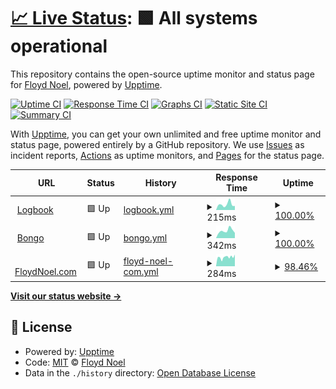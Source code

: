 # [📈 Live Status](https://floydnoel.github.io/upptime-monitor): <!--live status--> **🟩 All systems operational**

This repository contains the open-source uptime monitor and status page for [Floyd Noel](https://nerdswithkeyboards.com), powered by [Upptime](https://github.com/upptime/upptime).

[![Uptime CI](https://github.com/floydnoel/upptime-monitor/workflows/Uptime%20CI/badge.svg)](https://github.com/floydnoel/upptime-monitor/actions?query=workflow%3A%22Uptime+CI%22)
[![Response Time CI](https://github.com/floydnoel/upptime-monitor/workflows/Response%20Time%20CI/badge.svg)](https://github.com/floydnoel/upptime-monitor/actions?query=workflow%3A%22Response+Time+CI%22)
[![Graphs CI](https://github.com/floydnoel/upptime-monitor/workflows/Graphs%20CI/badge.svg)](https://github.com/floydnoel/upptime-monitor/actions?query=workflow%3A%22Graphs+CI%22)
[![Static Site CI](https://github.com/floydnoel/upptime-monitor/workflows/Static%20Site%20CI/badge.svg)](https://github.com/floydnoel/upptime-monitor/actions?query=workflow%3A%22Static+Site+CI%22)
[![Summary CI](https://github.com/floydnoel/upptime-monitor/workflows/Summary%20CI/badge.svg)](https://github.com/floydnoel/upptime-monitor/actions?query=workflow%3A%22Summary+CI%22)

With [Upptime](https://upptime.js.org), you can get your own unlimited and free uptime monitor and status page, powered entirely by a GitHub repository. We use [Issues](https://github.com/floydnoel/upptime-monitor/issues) as incident reports, [Actions](https://github.com/floydnoel/upptime-monitor/actions) as uptime monitors, and [Pages](https://floydnoel.github.io/upptime-monitor) for the status page.

<!--start: status pages-->
<!-- This summary is generated by Upptime (https://github.com/upptime/upptime) -->
<!-- Do not edit this manually, your changes will be overwritten -->
<!-- prettier-ignore -->
| URL | Status | History | Response Time | Uptime |
| --- | ------ | ------- | ------------- | ------ |
| <img alt="" src="https://icons.duckduckgo.com/ip3/logbook-ed.com.ico" height="13"> [Logbook](https://logbook-ed.com) | 🟩 Up | [logbook.yml](https://github.com/floydnoel/upptime-monitor/commits/HEAD/history/logbook.yml) | <details><summary><img alt="Response time graph" src="./graphs/logbook/response-time-week.png" height="20"> 215ms</summary><br><a href="https://floydnoel.github.io/upptime-monitor/history/logbook"><img alt="Response time 205" src="https://img.shields.io/endpoint?url=https%3A%2F%2Fraw.githubusercontent.com%2Ffloydnoel%2Fupptime-monitor%2FHEAD%2Fapi%2Flogbook%2Fresponse-time.json"></a><br><a href="https://floydnoel.github.io/upptime-monitor/history/logbook"><img alt="24-hour response time 154" src="https://img.shields.io/endpoint?url=https%3A%2F%2Fraw.githubusercontent.com%2Ffloydnoel%2Fupptime-monitor%2FHEAD%2Fapi%2Flogbook%2Fresponse-time-day.json"></a><br><a href="https://floydnoel.github.io/upptime-monitor/history/logbook"><img alt="7-day response time 215" src="https://img.shields.io/endpoint?url=https%3A%2F%2Fraw.githubusercontent.com%2Ffloydnoel%2Fupptime-monitor%2FHEAD%2Fapi%2Flogbook%2Fresponse-time-week.json"></a><br><a href="https://floydnoel.github.io/upptime-monitor/history/logbook"><img alt="30-day response time 193" src="https://img.shields.io/endpoint?url=https%3A%2F%2Fraw.githubusercontent.com%2Ffloydnoel%2Fupptime-monitor%2FHEAD%2Fapi%2Flogbook%2Fresponse-time-month.json"></a><br><a href="https://floydnoel.github.io/upptime-monitor/history/logbook"><img alt="1-year response time 205" src="https://img.shields.io/endpoint?url=https%3A%2F%2Fraw.githubusercontent.com%2Ffloydnoel%2Fupptime-monitor%2FHEAD%2Fapi%2Flogbook%2Fresponse-time-year.json"></a></details> | <details><summary><a href="https://floydnoel.github.io/upptime-monitor/history/logbook">100.00%</a></summary><a href="https://floydnoel.github.io/upptime-monitor/history/logbook"><img alt="All-time uptime 100.00%" src="https://img.shields.io/endpoint?url=https%3A%2F%2Fraw.githubusercontent.com%2Ffloydnoel%2Fupptime-monitor%2FHEAD%2Fapi%2Flogbook%2Fuptime.json"></a><br><a href="https://floydnoel.github.io/upptime-monitor/history/logbook"><img alt="24-hour uptime 100.00%" src="https://img.shields.io/endpoint?url=https%3A%2F%2Fraw.githubusercontent.com%2Ffloydnoel%2Fupptime-monitor%2FHEAD%2Fapi%2Flogbook%2Fuptime-day.json"></a><br><a href="https://floydnoel.github.io/upptime-monitor/history/logbook"><img alt="7-day uptime 100.00%" src="https://img.shields.io/endpoint?url=https%3A%2F%2Fraw.githubusercontent.com%2Ffloydnoel%2Fupptime-monitor%2FHEAD%2Fapi%2Flogbook%2Fuptime-week.json"></a><br><a href="https://floydnoel.github.io/upptime-monitor/history/logbook"><img alt="30-day uptime 100.00%" src="https://img.shields.io/endpoint?url=https%3A%2F%2Fraw.githubusercontent.com%2Ffloydnoel%2Fupptime-monitor%2FHEAD%2Fapi%2Flogbook%2Fuptime-month.json"></a><br><a href="https://floydnoel.github.io/upptime-monitor/history/logbook"><img alt="1-year uptime 100.00%" src="https://img.shields.io/endpoint?url=https%3A%2F%2Fraw.githubusercontent.com%2Ffloydnoel%2Fupptime-monitor%2FHEAD%2Fapi%2Flogbook%2Fuptime-year.json"></a></details>
| <img alt="" src="https://icons.duckduckgo.com/ip3/bongo.to.ico" height="13"> [Bongo](https://bongo.to) | 🟩 Up | [bongo.yml](https://github.com/floydnoel/upptime-monitor/commits/HEAD/history/bongo.yml) | <details><summary><img alt="Response time graph" src="./graphs/bongo/response-time-week.png" height="20"> 342ms</summary><br><a href="https://floydnoel.github.io/upptime-monitor/history/bongo"><img alt="Response time 359" src="https://img.shields.io/endpoint?url=https%3A%2F%2Fraw.githubusercontent.com%2Ffloydnoel%2Fupptime-monitor%2FHEAD%2Fapi%2Fbongo%2Fresponse-time.json"></a><br><a href="https://floydnoel.github.io/upptime-monitor/history/bongo"><img alt="24-hour response time 240" src="https://img.shields.io/endpoint?url=https%3A%2F%2Fraw.githubusercontent.com%2Ffloydnoel%2Fupptime-monitor%2FHEAD%2Fapi%2Fbongo%2Fresponse-time-day.json"></a><br><a href="https://floydnoel.github.io/upptime-monitor/history/bongo"><img alt="7-day response time 342" src="https://img.shields.io/endpoint?url=https%3A%2F%2Fraw.githubusercontent.com%2Ffloydnoel%2Fupptime-monitor%2FHEAD%2Fapi%2Fbongo%2Fresponse-time-week.json"></a><br><a href="https://floydnoel.github.io/upptime-monitor/history/bongo"><img alt="30-day response time 355" src="https://img.shields.io/endpoint?url=https%3A%2F%2Fraw.githubusercontent.com%2Ffloydnoel%2Fupptime-monitor%2FHEAD%2Fapi%2Fbongo%2Fresponse-time-month.json"></a><br><a href="https://floydnoel.github.io/upptime-monitor/history/bongo"><img alt="1-year response time 359" src="https://img.shields.io/endpoint?url=https%3A%2F%2Fraw.githubusercontent.com%2Ffloydnoel%2Fupptime-monitor%2FHEAD%2Fapi%2Fbongo%2Fresponse-time-year.json"></a></details> | <details><summary><a href="https://floydnoel.github.io/upptime-monitor/history/bongo">100.00%</a></summary><a href="https://floydnoel.github.io/upptime-monitor/history/bongo"><img alt="All-time uptime 99.98%" src="https://img.shields.io/endpoint?url=https%3A%2F%2Fraw.githubusercontent.com%2Ffloydnoel%2Fupptime-monitor%2FHEAD%2Fapi%2Fbongo%2Fuptime.json"></a><br><a href="https://floydnoel.github.io/upptime-monitor/history/bongo"><img alt="24-hour uptime 100.00%" src="https://img.shields.io/endpoint?url=https%3A%2F%2Fraw.githubusercontent.com%2Ffloydnoel%2Fupptime-monitor%2FHEAD%2Fapi%2Fbongo%2Fuptime-day.json"></a><br><a href="https://floydnoel.github.io/upptime-monitor/history/bongo"><img alt="7-day uptime 100.00%" src="https://img.shields.io/endpoint?url=https%3A%2F%2Fraw.githubusercontent.com%2Ffloydnoel%2Fupptime-monitor%2FHEAD%2Fapi%2Fbongo%2Fuptime-week.json"></a><br><a href="https://floydnoel.github.io/upptime-monitor/history/bongo"><img alt="30-day uptime 99.96%" src="https://img.shields.io/endpoint?url=https%3A%2F%2Fraw.githubusercontent.com%2Ffloydnoel%2Fupptime-monitor%2FHEAD%2Fapi%2Fbongo%2Fuptime-month.json"></a><br><a href="https://floydnoel.github.io/upptime-monitor/history/bongo"><img alt="1-year uptime 99.98%" src="https://img.shields.io/endpoint?url=https%3A%2F%2Fraw.githubusercontent.com%2Ffloydnoel%2Fupptime-monitor%2FHEAD%2Fapi%2Fbongo%2Fuptime-year.json"></a></details>
| <img alt="" src="https://icons.duckduckgo.com/ip3/floydnoel.com.ico" height="13"> [FloydNoel.com](https://floydnoel.com) | 🟩 Up | [floyd-noel-com.yml](https://github.com/floydnoel/upptime-monitor/commits/HEAD/history/floyd-noel-com.yml) | <details><summary><img alt="Response time graph" src="./graphs/floyd-noel-com/response-time-week.png" height="20"> 284ms</summary><br><a href="https://floydnoel.github.io/upptime-monitor/history/floyd-noel-com"><img alt="Response time 306" src="https://img.shields.io/endpoint?url=https%3A%2F%2Fraw.githubusercontent.com%2Ffloydnoel%2Fupptime-monitor%2FHEAD%2Fapi%2Ffloyd-noel-com%2Fresponse-time.json"></a><br><a href="https://floydnoel.github.io/upptime-monitor/history/floyd-noel-com"><img alt="24-hour response time 328" src="https://img.shields.io/endpoint?url=https%3A%2F%2Fraw.githubusercontent.com%2Ffloydnoel%2Fupptime-monitor%2FHEAD%2Fapi%2Ffloyd-noel-com%2Fresponse-time-day.json"></a><br><a href="https://floydnoel.github.io/upptime-monitor/history/floyd-noel-com"><img alt="7-day response time 284" src="https://img.shields.io/endpoint?url=https%3A%2F%2Fraw.githubusercontent.com%2Ffloydnoel%2Fupptime-monitor%2FHEAD%2Fapi%2Ffloyd-noel-com%2Fresponse-time-week.json"></a><br><a href="https://floydnoel.github.io/upptime-monitor/history/floyd-noel-com"><img alt="30-day response time 289" src="https://img.shields.io/endpoint?url=https%3A%2F%2Fraw.githubusercontent.com%2Ffloydnoel%2Fupptime-monitor%2FHEAD%2Fapi%2Ffloyd-noel-com%2Fresponse-time-month.json"></a><br><a href="https://floydnoel.github.io/upptime-monitor/history/floyd-noel-com"><img alt="1-year response time 306" src="https://img.shields.io/endpoint?url=https%3A%2F%2Fraw.githubusercontent.com%2Ffloydnoel%2Fupptime-monitor%2FHEAD%2Fapi%2Ffloyd-noel-com%2Fresponse-time-year.json"></a></details> | <details><summary><a href="https://floydnoel.github.io/upptime-monitor/history/floyd-noel-com">98.46%</a></summary><a href="https://floydnoel.github.io/upptime-monitor/history/floyd-noel-com"><img alt="All-time uptime 99.81%" src="https://img.shields.io/endpoint?url=https%3A%2F%2Fraw.githubusercontent.com%2Ffloydnoel%2Fupptime-monitor%2FHEAD%2Fapi%2Ffloyd-noel-com%2Fuptime.json"></a><br><a href="https://floydnoel.github.io/upptime-monitor/history/floyd-noel-com"><img alt="24-hour uptime 96.90%" src="https://img.shields.io/endpoint?url=https%3A%2F%2Fraw.githubusercontent.com%2Ffloydnoel%2Fupptime-monitor%2FHEAD%2Fapi%2Ffloyd-noel-com%2Fuptime-day.json"></a><br><a href="https://floydnoel.github.io/upptime-monitor/history/floyd-noel-com"><img alt="7-day uptime 98.46%" src="https://img.shields.io/endpoint?url=https%3A%2F%2Fraw.githubusercontent.com%2Ffloydnoel%2Fupptime-monitor%2FHEAD%2Fapi%2Ffloyd-noel-com%2Fuptime-week.json"></a><br><a href="https://floydnoel.github.io/upptime-monitor/history/floyd-noel-com"><img alt="30-day uptime 99.54%" src="https://img.shields.io/endpoint?url=https%3A%2F%2Fraw.githubusercontent.com%2Ffloydnoel%2Fupptime-monitor%2FHEAD%2Fapi%2Ffloyd-noel-com%2Fuptime-month.json"></a><br><a href="https://floydnoel.github.io/upptime-monitor/history/floyd-noel-com"><img alt="1-year uptime 99.81%" src="https://img.shields.io/endpoint?url=https%3A%2F%2Fraw.githubusercontent.com%2Ffloydnoel%2Fupptime-monitor%2FHEAD%2Fapi%2Ffloyd-noel-com%2Fuptime-year.json"></a></details>

<!--end: status pages-->

[**Visit our status website →**](https://floydnoel.github.io/upptime-monitor)

## 📄 License

- Powered by: [Upptime](https://github.com/upptime/upptime)
- Code: [MIT](./LICENSE) © [Floyd Noel](https://nerdswithkeyboards.com)
- Data in the `./history` directory: [Open Database License](https://opendatacommons.org/licenses/odbl/1-0/)
